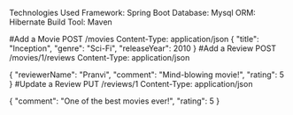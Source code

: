 Technologies Used
Framework: Spring Boot
Database: Mysql
ORM: Hibernate
Build Tool: Maven

#Add a Movie
POST /movies
Content-Type: application/json
{
  "title": "Inception",
  "genre": "Sci-Fi",
  "releaseYear": 2010
}
#Add a Review
POST /movies/1/reviews
Content-Type: application/json

{
  "reviewerName": "Pranvi",
  "comment": "Mind-blowing movie!",
  "rating": 5
}
#Update a Review
PUT /reviews/1
Content-Type: application/json

{
  "comment": "One of the best movies ever!",
  "rating": 5
}
